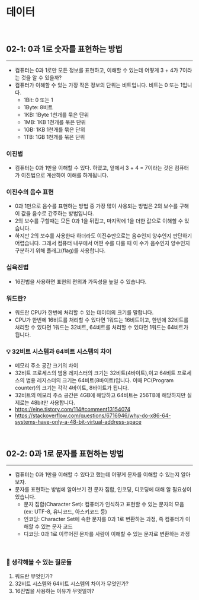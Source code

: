 # 데이터

<br>

## 02-1: 0과 1로 숫자를 표현하는 방법
<hr>

- 컴퓨터는 0과 1로만 모든 정보를 표현하고, 이해할 수 있는데 어떻게 3 + 4가 7이라는 것을 알 수 있을까?
- 컴퓨터가 이해할 수 있는 가장 작은 정보의 단위는 비트입니다. 비트는 0 또는 1입니다.
  - 1Bit: 0 또는 1
  - 1Byte: 8비트
  - 1KB: 1Byte 1천개를 묶은 단위
  - 1MB: 1KB 1천개를 묶은 단위
  - 1GB: 1KB 1천개를 묶은 단위
  - 1TB: 1GB 1천개를 묶은 단위

### 이진법

- 컴퓨터는 0과 1만을 이해할 수 있다. 하였고, 앞에서 3 + 4 = 7이라는 것은 컴퓨터가 이진법으로 계산하여 이해를 하게됩니다.

### 이진수의 음수 표현

- 0과 1만으로 음수를 표현하는 방법 중 가장 많이 사용되는 방법은 2의 보수를 구해 이 값을 음수로 간주하는 방법입니다.
- 2의 보수를 구할때는 모든 0과 1을 뒤집고, 마지막에 1을 더한 값으로 이해할 수 있습니다.
- 하지만 2의 보수를 사용한다 하더라도 이진수만으로는 음수인지 양수인지 판단하기 어렵습니다. 그래서 컴퓨터 내부에서 어떤 수를 다룰 때 이 수가 음수인지 양수인지
구분하기 위해 플래그(flag)를 사용합니다.

### 십육진법

- 16진법을 사용하면 표현의 편의과 가독성을 높일 수 있습니다.

### 워드란?

- 워드란 CPU가 한번에 처리할 수 있는 데이터의 크기를 말합니다.
- CPU가 한번에 16비트를 처리할 수 있다면 1워드는 16비트이고, 한번에 32비트를 처리할 수 있다면 1워드는 32비트, 64비트를 처리할 수 있다면 1워드는 64비트가 됩니다.


### 💡 32비트 시스템과 64비트 시스템의 차이

- 메모리 주소 공간 크기의 차이
- 32비트 프로세스의 범용 레지스터의 크기는 32비트(4바이트),이고 64비트 프로세스의 범용 레지스터의 크기는 64비트(8바이트)입니다.
이때 PC(Program counter)의 크기는 각각 4바이트, 8바이트가 됩니다.
- 32비트의 메모리 주소 공간은 4GB에 해당하고 64비트는 256TB에 해당하지만 실제로는 48bit만 사용합니다.
- https://eine.tistory.com/114#comment13154074
- https://stackoverflow.com/questions/6716946/why-do-x86-64-systems-have-only-a-48-bit-virtual-address-space

<br>

## 02-2: 0과 1로 문자를 표현하는 방법
<hr>

- 컴퓨터는 0과 1만을 이해할 수 있다고 했는데 어떻게 문자를 이해할 수 있는지 알아보자.
- 문자를 표현하는 방법에 알아보기 전 문자 집합, 인코딩, 디코딩에 대해 알 필요성이 있습니다.
  - 문자 집합(Character Set): 컴퓨터가 인식하고 표현할 수 있는 문자의 모음(ex: UTF-8, 유니코드, 아스키코드 등)
  - 인코딩: Character Set에 속한 문자를 0과 1로 변환하는 과정, 즉 컴퓨터가 이해할 수 있는 문자 코드
  - 디코딩: 0과 1로 이루어진 문자를 사람이 이해할 수 있는 문자로 변환하는 과정

<br>

### 🤔 생각해볼 수 있는 질문들

1. 워드란 무엇인가?
2. 32비트 시스템와 64비트 시스템의 차이가 무엇인가?
3. 16진법을 사용하는 이유가 무엇일까?

